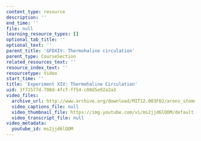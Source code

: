 ```yaml
---
content_type: resource
description: ''
end_time: ''
file: null
learning_resource_types: []
optional_tab_title: ''
optional_text: ''
parent_title: 'GFDXIV: Thermohaline circulation'
parent_type: CourseSection
related_resources_text: ''
resource_index_text: ''
resourcetype: Video
start_time: ''
title: 'Experiment XIV: Thermohaline Circulation'
uid: 3f71577d-700d-4fcf-ff54-c80d5e92a2a3
video_files:
  archive_url: http://www.archive.org/download/MIT12.003F02/arons_stommel.mp4
  video_captions_file: null
  video_thumbnail_file: https://img.youtube.com/vi/ms2jjd6lQOM/default.jpg
  video_transcript_file: null
video_metadata:
  youtube_id: ms2jjd6lQOM
---
```

